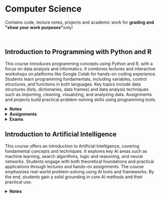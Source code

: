 <h1>Computer Science</b></h1>
<p>Contains code, lecture notes, projects and academic work for <strong>grading and "show your work purposes"</strong>only!</p>
<br>
<h2>Introduction to Programming with Python and R</h2>
<p>This course introduces programming concepts using Python and R, with a focus on data analysis and informatics. It combines lectures and interactive workshops on platforms like Google Colab for hands-on coding experience. Students learn programming fundamentals, including variables, control structures, and functions in both languages. Key topics include data structures (lists, dictionaries, data frames) and data analysis techniques such as importing, cleaning, visualizing, and analyzing data. Assignments and projects build practical problem-solving skills using programming tools.</p>

<details name="cs_notes">
  <summary><strong>Notes</strong></summary>
   <ul style="padding-left: 30px;">
     <li><a href="https://github.com/markrandyreid/cs/blob/main/notes/Section.4.1.3.DataType_Lists_Tuple_Difference.ipynb" target="_blank">Module 4.1.3 - Lists and Tuples: Mutabiltiy, List Methods (append cs. extend), Aliasing vs. Cloning</a></li>
     <li><a href="https://github.com/markrandyreid/cs/blob/main/assignments/Reid_Assignment_2.ipynb" target="_blank">Assignment 2</a></li>
   </ul>    
</details>

<details name="df_hw">
  <summary><strong>Assignments</strong></summary>
   <ul style="padding-left: 30px;">
     <li><a href="https://github.com/markrandyreid/cs/blob/main/assignments/cs1005_assignment1_mrr_05_13_2025.ipynb" target="_blank">Assignment 1</a></li>
     <li><a href="https://github.com/markrandyreid/cs/blob/main/assignments/Reid_Assignment_2.ipynb" target="_blank">Assignment 2</a></li>
   </ul>    
</details>

<details name="df_exams">
  <summary><strong>Exams</strong></summary>
  <ul style="padding-left: 30px;">
    <li><a href="https://github.com/markrandyreid/math/blob/main/exams/test1.q2.pdf" target="_blank">Test1-Q2</a></li>
  </ul>
</details>

<h2>Introduction to Artificial Intelligence</h2>

<p>This course offers an introduction to Artificial Intelligence, covering fundamental concepts and techniques. It explores key AI areas such as machine learning, search algorithms, logic and reasoning, and neural networks. Students engage with both theoretical foundations and practical applications through lectures and hands-on assignments. The course emphasizes real-world problem-solving using AI tools and frameworks. By the end, students gain a solid grounding in core AI methods and their practical use.</p>

<details name="ai_notes">
  <summary><strong>Notes</strong></summary>
   <ul style="padding-left: 30px;">
     <li><a href="https://github.com/markrandyreid/math/blob/main/exams/calculus2.test1.03.19.25.pdf" target="_blank"><b>Test 1: </b>Topic 1 (Logarithmic, Exponential, Trigonometric & Inverse Functions)
 </a></li>
     <li><a href="https://github.com/markrandyreid/math/blob/main/exams/calculus2.test2.04.09.25.pdf" target="_blank"><b>Test 2: </b>Topic 2 (Differential Equations)</a></li>
     <li><a href="https://github.com/markrandyreid/math/blob/main/exams/calculus2.test2.04.09.25.pdf" target="_blank"><b>Test 3: </b>Topics 3 & 4 (Area between curves & Volume,  Work, Arc Length, Moments, Fluid Force)</a></li>
     <li><a href="https://github.com/markrandyreid/math/blob/main/exams/calculus2.test4.04.19.25.pdf" target="_blank"><b>Test 4: </b>Topics 5 & 6 (Integration by Parts, Trig Integrals, Trig Sub, Partial fractions, Numerical Integration, Improper Integrals</a></li>
     <li><a href="https://github.com/markrandyreid/math/blob/main/exams/calculus2.test5.05.03.25.pdf" target="_blank"><b>Test 5: </b>Topics 7, 8 & 9 (Sequences, Series, Convergence, Int Test, P Series, Comparison, Alternating, Ratio & Root Series,  Taylor Polynomials & Series, Power Series)</a></li>
     <li><a href="https://github.com/markrandyreid/math/blob/main/exams/calculus2.test5.05.03.25.pdf" target="_blank"><b>Test 6: </b>Final Comprehensive Exam</a></li>
   </ul>    
</details>


